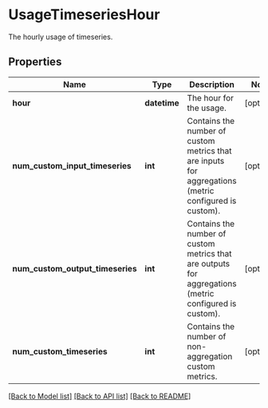 # UsageTimeseriesHour

The hourly usage of timeseries.
## Properties
Name | Type | Description | Notes
------------ | ------------- | ------------- | -------------
**hour** | **datetime** | The hour for the usage. | [optional] 
**num_custom_input_timeseries** | **int** | Contains the number of custom metrics that are inputs for aggregations (metric configured is custom). | [optional] 
**num_custom_output_timeseries** | **int** | Contains the number of custom metrics that are outputs for aggregations (metric configured is custom). | [optional] 
**num_custom_timeseries** | **int** | Contains the number of non-aggregation custom metrics. | [optional] 

[[Back to Model list]](README.md#documentation-for-models) [[Back to API list]](README.md#documentation-for-api-endpoints) [[Back to README]](README.md)


